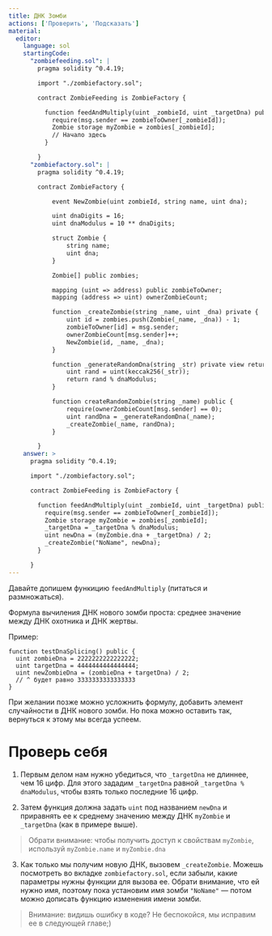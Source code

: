 ```yaml
---
title: ДНК Зомби 
actions: ['Проверить', 'Подсказать']
material:
  editor:
    language: sol
    startingCode:
      "zombiefeeding.sol": |
        pragma solidity ^0.4.19;

        import "./zombiefactory.sol";

        contract ZombieFeeding is ZombieFactory {

          function feedAndMultiply(uint _zombieId, uint _targetDna) public {
            require(msg.sender == zombieToOwner[_zombieId]);
            Zombie storage myZombie = zombies[_zombieId];
            // Начало здесь
          }

        }
      "zombiefactory.sol": |
        pragma solidity ^0.4.19;

        contract ZombieFactory {

            event NewZombie(uint zombieId, string name, uint dna);

            uint dnaDigits = 16;
            uint dnaModulus = 10 ** dnaDigits;

            struct Zombie {
                string name;
                uint dna;
            }

            Zombie[] public zombies;

            mapping (uint => address) public zombieToOwner;
            mapping (address => uint) ownerZombieCount;

            function _createZombie(string _name, uint _dna) private {
                uint id = zombies.push(Zombie(_name, _dna)) - 1;
                zombieToOwner[id] = msg.sender;
                ownerZombieCount[msg.sender]++;
                NewZombie(id, _name, _dna);
            }

            function _generateRandomDna(string _str) private view returns (uint) {
                uint rand = uint(keccak256(_str));
                return rand % dnaModulus;
            }

            function createRandomZombie(string _name) public {
                require(ownerZombieCount[msg.sender] == 0);
                uint randDna = _generateRandomDna(_name);
                _createZombie(_name, randDna);
            }

        }
    answer: >
      pragma solidity ^0.4.19;

      import "./zombiefactory.sol";

      contract ZombieFeeding is ZombieFactory {

        function feedAndMultiply(uint _zombieId, uint _targetDna) public {
          require(msg.sender == zombieToOwner[_zombieId]);
          Zombie storage myZombie = zombies[_zombieId];
          _targetDna = _targetDna % dnaModulus;
          uint newDna = (myZombie.dna + _targetDna) / 2;
          _createZombie("NoName", newDna);
        }

      }
---
```


Давайте допишем функицию `feedAndMultiply` (питаться и размножаться).

Формула вычиления ДНК нового зомби проста: среднее значение между ДНК охотника и ДНК жертвы.

Пример:

```
function testDnaSplicing() public {
  uint zombieDna = 2222222222222222;
  uint targetDna = 4444444444444444;
  uint newZombieDna = (zombieDna + targetDna) / 2;
  // ^ будет равно 3333333333333333
}
```

При желании позже можно усложнить формулу, добавить элемент случайности в ДНК нового зомби. Но пока можно оставить так, вернуться к этому мы всегда успеем.

# Проверь себя

1. Первым делом нам нужно убедиться, что `_targetDna` не длиннее, чем 16 цифр. Для этого зададим `_targetDna` равной `_targetDna % dnaModulus`, чтобы взять только последние 16 цифр.  

2. Затем функция должна задать `uint` под названием `newDna` и приравнять ее к среднему значению между ДНК `myZombie` и `_targetDna` (как в примере выше). 

  > Обрати внимание: чтобы получить доступ к свойствам `myZombie`, используй `myZombie.name` и `myZombie.dna`

3. Как только мы получим новую ДНК, вызовем `_createZombie`. Можешь посмотреть во вкладке `zombiefactory.sol`, если забыли, какие параметры нужны функции для вызова ее. Обрати внимание, что ей нужно имя, поэтому пока установим имя зомби `"NoName"` — потом можно дописать функцию изменения имени зомби.

> Внимание: видишь ошибку в коде? Не беспокойся, мы исправим ее в следующей главе;) 
